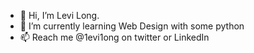 - 👋 Hi, I’m Levi Long.
- 🌱 I’m currently learning Web Design with some python
- 📫 Reach me @1evi1ong on twitter or LinkedIn


